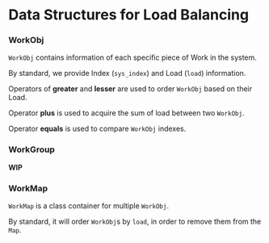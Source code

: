 # Data Structures for Load Balancing

### WorkObj

`WorkObj` contains information of each specific piece of Work in the system.

By standard, we provide Index (`sys_index`) and Load (`load`) information.

Operators of **greater** and **lesser** are used to order `WorkObj` based on their Load.

Operator **plus** is used to acquire the sum of load between two `WorkObj`.

Operator **equals** is used to compare `WorkObj` indexes.

### WorkGroup

**WIP**

### WorkMap

`WorkMap` is a class container for multiple `WorkObj`.

By standard, it will order `WorkObj`s by `load`, in order to remove them from the `Map`.

